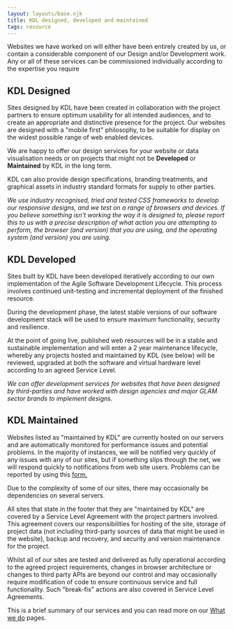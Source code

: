 ```yaml
---
layout: layouts/base.njk
title: KDL designed, developed and maintained
tags: resource
---
```


Websites we have worked on will either have been entirely created by us, or contain a considerable component of our Design and/or Development work. Any or all of these services can be commissioned individually according to the expertise you require

## KDL Designed

Sites designed by KDL have been created in collaboration with the project partners to ensure optimum usability for all intended audiences, and to create an appropriate and distinctive presence for the project. Our websites are designed with a "mobile first" philosophy, to be suitable for display on the widest possible range of web enabled devices.

We are happy to offer our design services for your website or data visualisation needs or on projects that might not be **Developed** or **Maintained** by KDL in the long term.

KDL can also provide design specifications, branding treatments, and graphical assets in industry standard formats for supply to other parties.

_We use industry recognised, tried and tested CSS frameworks to develop our responsive designs, and we test on a range of browsers and devices. If you believe something isn't working the way it is designed to, please report this to us with a precise description of what action you are attempting to perform, the browser (and version) that you are using, and the operating system (and version) you are using._

## KDL Developed

Sites built by KDL have been developed iteratively according to our own implementation of the Agile Software Development Lifecycle. This process involves continued unit-testing and incremental deployment of the finished resource.

During the development phase, the latest stable versions of our software development stack will be used to ensure maximum functionality, security and resilience.

At the point of going live, published web resources will be in a stable and sustainable implementation and will enter a 2 year maintenance lifecycle, whereby any projects hosted and maintained by KDL (see below) will be reviewed, upgraded at both the software and virtual hardware level according to an agreed Service Level.

_We can offer development services for websites that have been designed by third-parties and have worked with design agencies and major GLAM sector brands to implement designs._

## KDL Maintained

Websites listed as "maintained by KDL" are currently hosted on our servers and are automatically monitored for performance issues and potential problems. In the majority of instances, we will be notified very quickly of any issues with any of our sites, but if something slips through the net, we will respond quickly to notifications from web site users. Problems can be reported by using this [form.](/report-issue/)

Due to the complexity of some of our sites, there may occasionally be dependencies on several servers.

All sites that state in the footer that they are "maintained by KDL" are covered by a Service Level Agreement with the project partners involved. This agreement covers our responsibilities for hosting of the site, storage of project data (not including third-party sources of data that might be used in the website), backup and recovery, and security and version maintenance for the project.

Whilst all of our sites are tested and delivered as fully operational according to the agreed project requirements, changes in browser architecture or changes to third party APIs are beyond our control and may occasionally require modification of code to ensure continuous service and full functionality. Such "break-fix" actions are also covered in Service Level Agreements.

This is a brief summary of our services and you can read more on our [What we do](/what-we-do/) pages.
